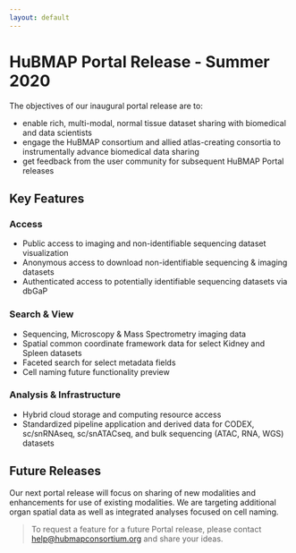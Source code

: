 ```yaml
---
layout: default
---
```

# HuBMAP Portal Release - Summer 2020

The objectives of our inaugural portal release are to:
- enable rich, multi-modal, normal tissue dataset sharing with biomedical and data scientists
- engage the HuBMAP consortium and allied atlas-creating consortia to instrumentally advance biomedical data sharing
- get feedback from the user community for subsequent HuBMAP Portal releases

## Key Features

### Access
- Public access to imaging and non-identifiable sequencing dataset visualization
- Anonymous access to download non-identifiable sequencing & imaging datasets
- Authenticated access to potentially identifiable sequencing datasets via dbGaP 

### Search & View
- Sequencing, Microscopy & Mass Spectrometry imaging data
- Spatial common coordinate framework data for select Kidney and Spleen datasets
- Faceted search for select metadata fields
- Cell naming future functionality preview

### Analysis & Infrastructure
- Hybrid cloud storage and computing resource access
- Standardized pipeline application and derived data for CODEX, sc/snRNAseq, sc/snATACseq, and bulk sequencing (ATAC, RNA, WGS) datasets

## Future Releases
Our next portal release will focus on sharing of new modalities and enhancements for use of existing modalities.  We are targeting additional organ spatial data as well as integrated analyses focused on cell naming.

>To request a feature for a future Portal release, please contact [help@hubmapconsortium.org](mailto:help@hubmapconsortium.org) and share your ideas.
